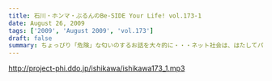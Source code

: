 ```yaml
---
title: 石川・ホンマ・ぶるんのBe-SIDE Your Life! vol.173-1
date: August 26, 2009
tags: ['2009', 'August 2009', 'vol.173']
draft: false
summary: ちょっぴり「危険」な匂いのするお話を大々的に・・・ネット社会は、はたしてパラダイスなのか否か・・・NAMAE
---
```


http://project-phi.ddo.jp/ishikawa/ishikawa173_1.mp3